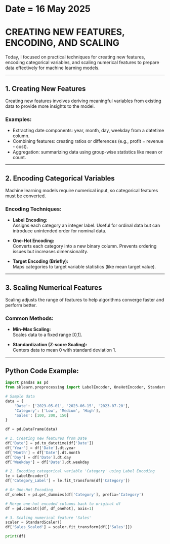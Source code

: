 # Date = 16 May 2025  
# CREATING NEW FEATURES, ENCODING, AND SCALING

Today, I focused on practical techniques for creating new features, encoding categorical variables, and scaling numerical features to prepare data effectively for machine learning models.

---

## 1. Creating New Features  
Creating new features involves deriving meaningful variables from existing data to provide more insights to the model.

### Examples:  
- Extracting date components: year, month, day, weekday from a datetime column.  
- Combining features: creating ratios or differences (e.g., profit = revenue - cost).  
- Aggregation: summarizing data using group-wise statistics like mean or count.

---

## 2. Encoding Categorical Variables  
Machine learning models require numerical input, so categorical features must be converted.

### Encoding Techniques:  

- **Label Encoding:**  
  Assigns each category an integer label. Useful for ordinal data but can introduce unintended order for nominal data.

- **One-Hot Encoding:**  
  Converts each category into a new binary column. Prevents ordering issues but increases dimensionality.

- **Target Encoding (Briefly):**  
  Maps categories to target variable statistics (like mean target value).

---

## 3. Scaling Numerical Features  
Scaling adjusts the range of features to help algorithms converge faster and perform better.

### Common Methods:

- **Min-Max Scaling:**  
  Scales data to a fixed range [0,1].

- **Standardization (Z-score Scaling):**  
  Centers data to mean 0 with standard deviation 1.

---

## Python Code Example:

```python
import pandas as pd
from sklearn.preprocessing import LabelEncoder, OneHotEncoder, StandardScaler

# Sample data
data = {
    'Date': ['2023-05-01', '2023-06-15', '2023-07-20'],
    'Category': ['Low', 'Medium', 'High'],
    'Sales': [100, 200, 150]
}

df = pd.DataFrame(data)

# 1. Creating new features from Date
df['Date'] = pd.to_datetime(df['Date'])
df['Year'] = df['Date'].dt.year
df['Month'] = df['Date'].dt.month
df['Day'] = df['Date'].dt.day
df['Weekday'] = df['Date'].dt.weekday

# 2. Encoding categorical variable 'Category' using Label Encoding
le = LabelEncoder()
df['Category_Label'] = le.fit_transform(df['Category'])

# Or One-Hot Encoding
df_onehot = pd.get_dummies(df['Category'], prefix='Category')

# Merge one-hot encoded columns back to original df
df = pd.concat([df, df_onehot], axis=1)

# 3. Scaling numerical feature 'Sales'
scaler = StandardScaler()
df['Sales_Scaled'] = scaler.fit_transform(df[['Sales']])

print(df)
